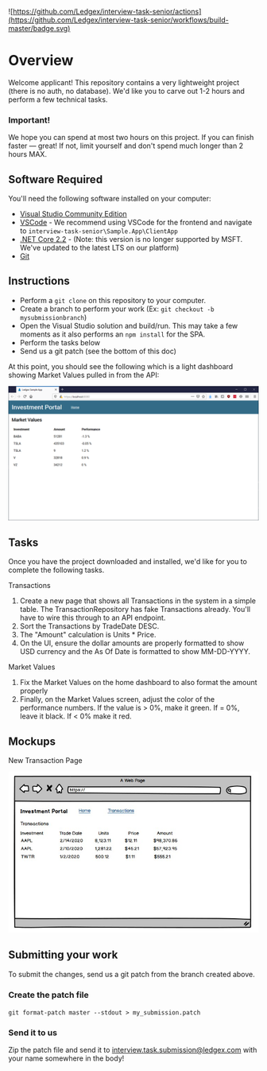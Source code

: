 ![https://github.com/Ledgex/interview-task-senior/actions](https://github.com/Ledgex/interview-task-senior/workflows/build-master/badge.svg)

# Overview

Welcome applicant! This repository contains a very lightweight project (there is no auth, no database). We'd like you to carve out 1-2 hours and perform a few technical tasks.

### Important!

We hope you can spend at most two hours on this project. If you can finish faster — great! If not, limit yourself and don't spend much longer than 2 hours MAX.

## Software Required

You'll need the following software installed on your computer:

- [Visual Studio Community Edition](https://visualstudio.microsoft.com/vs/community/)
- [VSCode](https://code.visualstudio.com/) - We recommend using VSCode for the frontend and navigate to `interview-task-senior\Sample.App\ClientApp`
- [.NET Core 2.2](https://dotnet.microsoft.com/download/dotnet-core/2.2) - (Note: this version is no longer supported by MSFT. We've updated to the latest LTS on our platform)
- [Git](https://git-scm.com/)


## Instructions

- Perform a `git clone` on this repository to your computer.
- Create a branch to perform your work (Ex: `git checkout -b mysubmissionbranch`)
- Open the Visual Studio solution and build/run. This may take a few moments as it also performs an `npm install` for the SPA.
- Perform the tasks below
- Send us a git patch (see the bottom of this doc)

At this point, you should see the following which is a light dashboard showing Market Values pulled in from the API:

![screenshot](https://raw.githubusercontent.com/Ledgex/interview-task-senior/master/readme/screenshot.png "Screenshot of app")

## Tasks

Once you have the project downloaded and installed, we'd like for you to complete the following tasks.

Transactions
1. Create a new page that shows all Transactions in the system in a simple table. The TransactionRepository has fake Transactions already. You'll have to wire this through to an API endpoint.
2. Sort the Transactions by TradeDate DESC.
3. The "Amount" calculation is Units * Price.
4. On the UI, ensure the dollar amounts are properly formatted to show USD currency and the As Of Date is formatted to show MM-DD-YYYY.

Market Values
1. Fix the Market Values on the home dashboard to also format the amount properly
2. Finally, on the Market Values screen, adjust the color of the performance numbers. If the value is > 0%, make it green. If = 0%, leave it black. If < 0% make it red.

## Mockups

New Transaction Page

![screenshot](https://raw.githubusercontent.com/Ledgex/interview-task-senior/master/readme/mockup-transactions.jpg "Transactions Mockup")

## Submitting your work

To submit the changes, send us a git patch from the branch created above.

### Create the patch file

`git format-patch master --stdout > my_submission.patch`

### Send it to us

Zip the patch file and send it to interview.task.submission@ledgex.com with your name somewhere in the body!
